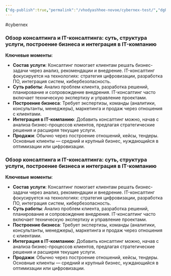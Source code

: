 ```yaml
---
{"dg-publish":true,"permalink":"/vhodyashhee-novoe/cybernex-test/","dgPassFrontmatter":true,"created":"2025-06-30T13:06:31.146+08:00","updated":"2025-06-30T13:15:29.512+08:00"}
---
```



#cybernex

 
### Обзор консалтинга и IT-консалтинга: суть, структура услуги, построение бизнеса и интеграция в IT-компанию

**Ключевые моменты**:

- **Состав услуги**: Консалтинг помогает клиентам решать бизнес-задачи через анализ, рекомендации и внедрение. IT-консалтинг фокусируется на технологиях: стратегия цифровизации, разработка ПО, интеграция систем, кибербезопасность.
- **Суть работы**: Анализ проблем клиента, разработка решений, планирование и сопровождение внедрения. IT-консалтинг часто включает техническую экспертизу и управление проектами.
- **Построение бизнеса**: Требует экспертизы, команды (аналитики, консультанты, менеджеры), маркетинга и продаж через отношения с клиентами.
- **Интеграция в IT-компанию**: Добавить консалтинг можно, начав с анализа бизнес-процессов клиентов, предлагая стратегические решения и расширяя текущие услуги.
- **Продажи**: Обычно через построение отношений, кейсы, тендеры. Основные клиенты — средний и крупный бизнес, нуждающийся в оптимизации или цифровизации.

### Обзор консалтинга и IT-консалтинга: суть, структура услуги, построение бизнеса и интеграция в IT-компанию

**Ключевые моменты**:

- **Состав услуги**: Консалтинг помогает клиентам решать бизнес-задачи через анализ, рекомендации и внедрение. IT-консалтинг фокусируется на технологиях: стратегия цифровизации, разработка ПО, интеграция систем, кибербезопасность.
- **Суть работы**: Анализ проблем клиента, разработка решений, планирование и сопровождение внедрения. IT-консалтинг часто включает техническую экспертизу и управление проектами.
- **Построение бизнеса**: Требует экспертизы, команды (аналитики, консультанты, менеджеры), маркетинга и продаж через отношения с клиентами.
- **Интеграция в IT-компанию**: Добавить консалтинг можно, начав с анализа бизнес-процессов клиентов, предлагая стратегические решения и расширяя текущие услуги.
- **Продажи**: Обычно через построение отношений, кейсы, тендеры. Основные клиенты — средний и крупный бизнес, нуждающийся в оптимизации или цифровизации.